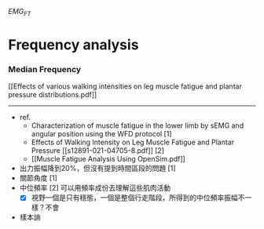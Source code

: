 $EMG_{FT}$
# Frequency analysis
### Median Frequency
[[Effects of various walking intensities on leg muscle fatigue and plantar pressure distributions.pdf]]

---

- ref. 
	- Characterization of muscle fatigue in the lower limb by sEMG and angular position using the WFD protocol [1]
	- Effects of Walking Intensity on Leg Muscle Fatigue and Plantar Pressure [[s12891-021-04705-8.pdf]] [2]
	- [[Muscle Fatigue Analysis Using OpenSim.pdf]]
- 出力振幅降到20%，但沒有提到時間區段的問題 [1]
- 關節角度 [1]
- 中位頻率 [2] 可以用頻率成份去理解這些肌肉活動
	- [x] 視野一個是只有穩態，一個是整個行走階段，所得到的中位頻率振幅不一樣？不會
- 樣本謪